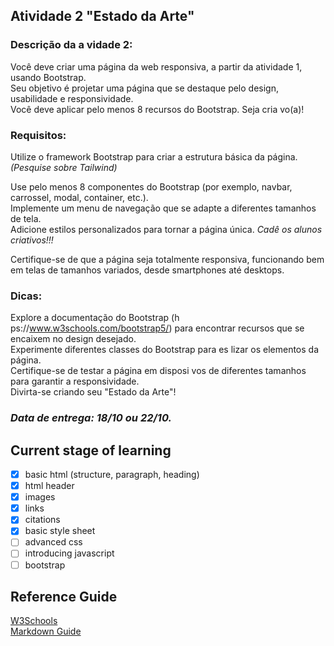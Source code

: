 ## Atividade 2 "Estado da Arte"  

### Descrição da a vidade 2:

Você deve criar uma página da web responsiva, a partir da atividade 1, usando Bootstrap.  
Seu objetivo é projetar uma página que se destaque pelo design, usabilidade e responsividade.  
Você deve aplicar pelo menos 8 recursos do Bootstrap. Seja cria vo(a)!  
### Requisitos: 

Utilize o framework Bootstrap para criar a estrutura básica da página.
*(Pesquise sobre Tailwind)*

Use pelo menos 8 componentes do Bootstrap (por exemplo, navbar, carrossel, modal, container, etc.).  
Implemente um menu de navegação que se adapte a diferentes tamanhos de tela.  
Adicione estilos personalizados para tornar a página única. *Cadê os alunos criativos!!!*  

Certifique-se de que a página seja totalmente responsiva, funcionando bem em telas de tamanhos variados, desde smartphones até desktops.  
### Dicas: 
Explore a documentação do Bootstrap (h ps://www.w3schools.com/bootstrap5/) para 
encontrar recursos que se encaixem no design desejado.  
Experimente diferentes classes do Bootstrap para es lizar os elementos da página.  
Certifique-se de testar a página em disposi vos de diferentes tamanhos para garantir a responsividade.  
Divirta-se criando seu "Estado da Arte"!  
### ***Data de entrega: 18/10 ou 22/10.***

## Current stage of learning

- [x] basic html (structure, paragraph, heading)
- [x] html header
- [x] images
- [x] links
- [x] citations
- [x] basic style sheet
- [ ] advanced css
- [ ] introducing javascript
- [ ] bootstrap

## Reference Guide

[W3Schools](www.w3schools.com)  
[Markdown Guide](www.markdownguide.org)